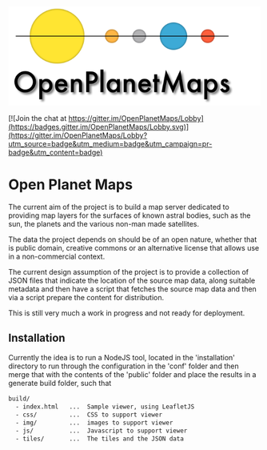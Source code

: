 ![Open Planet Maps](public/img/logo.png)

[![Join the chat at https://gitter.im/OpenPlanetMaps/Lobby](https://badges.gitter.im/OpenPlanetMaps/Lobby.svg)](https://gitter.im/OpenPlanetMaps/Lobby?utm_source=badge&utm_medium=badge&utm_campaign=pr-badge&utm_content=badge)

Open Planet Maps
================

The current aim of the project is to build a map server dedicated to providing map
layers for the surfaces of known astral bodies, such as the sun, the planets and
the various non-man made satellites. 

The data the project depends on should be of an open nature, whether that is public
domain, creative commons or an alternative license that allows use in a non-commercial
context.

The current design assumption of the project is to provide a collection of JSON files that indicate the location of the source map data, along suitable metadata and then
have a script that fetches the source map data and then via a script prepare the
content for distribution.

This is still very much a work in progress and not ready for deployment.

Installation
------------

Currently the idea is to run a NodeJS tool, located in the 'installation' directory to run through the configuration in the 'conf' folder and then merge that with the contents of the 'public' folder and place the results in a generate build folder, such that

    build/   
      - index.html   ...  Sample viewer, using LeafletJS
      - css/         ...  CSS to support viewer
      - img/         ...  images to support viewer
      - js/          ...  Javascript to support viewer
      - tiles/       ...  The tiles and the JSON data